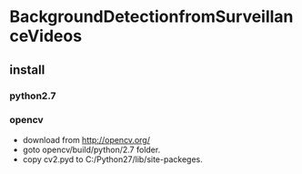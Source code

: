 # BackgroundDetectionfromSurveillanceVideos

## install
### python2.7

### opencv
- download from http://opencv.org/
- goto opencv/build/python/2.7 folder.
- copy cv2.pyd to C:/Python27/lib/site-packeges.

